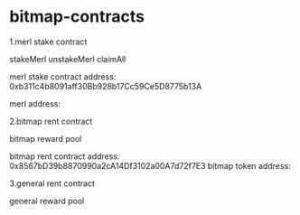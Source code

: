 # bitmap-contracts

1.merl stake contract

stakeMerl
unstakeMerl
claimAll

merl stake contract address: 
0xb311c4b8091aff30Bb928b17Cc59Ce5D8775b13A

merl address:


2.bitmap rent contract

bitmap reward pool

bitmap rent contract address: 0x8567bD39b8870990a2cA14Df3102a00A7d72f7E3
bitmap token address:


3.general rent contract

general reward pool



